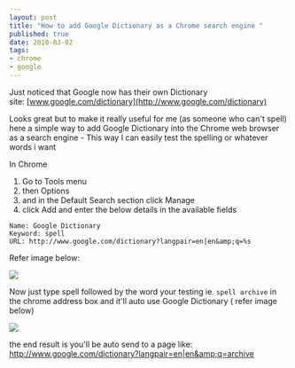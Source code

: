 ```yaml
--- 
layout: post
title: "How to add Google Dictionary as a Chrome search engine "
published: true
date: 2010-03-02
tags: 
- chrome
- google
---
```

Just noticed that Google now has their own Dictionary site: [www.google.com/dictionary](http://www.google.com/dictionary)

Looks great but to make it really useful for me (as someone who can't spell) here a simple way to add 
Google Dictionary into the Chrome web browser as a search engine - This way I can easily test the spelling or whatever words i want

In Chrome 

1. Go to Tools menu
1. then Options
1. and in the Default Search section click Manage
1. click Add and enter the below details in the available fields

```
Name: Google Dictionary
Keyword: spell
URL: http://www.google.com/dictionary?langpair=en|en&amp;q=%s
```

Refer image below: 

![](http://i.minus.com/jpQVwu3m1JawY.jpg)

Now just type spell followed by the word your testing ie. `spell archive`
in the chrome address box and it&#39;ll auto use Google Dictionary ( refer image below)

![](http://i.minus.com/iNhPYTINpJmHE.png)

the end result is you'll be auto send to a page like: http://www.google.com/dictionary?langpair=en|en&amp;q=archive

